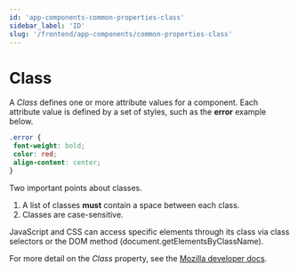 ```yaml
---
id: 'app-components-common-properties-class'
sidebar_label: 'ID'
slug: '/frontend/app-components/common-properties-class'
---
```

# Class
A *Class* defines one or more attribute values for a component. Each attribute value is defined by a set of styles, such as the **error** example below.

```CSS
.error {
 font-weight: bold;
 color: red;
 align-content: center;
}
```

Two important points about classes.
1. A list of classes **must** contain a space between each class.
2. Classes are case-sensitive.

JavaScript and CSS can access specific elements through its class via class selectors or the DOM method (document.getElementsByClassName). 

For more detail on the *Class* property, see the [Mozilla developer docs](https://developer.mozilla.org/en-US/docs/Web/HTML/Global_attributes/class).